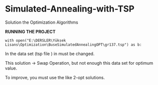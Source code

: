 # Simulated-Annealing-with-TSP
Solution the Optimization Algorithms

**RUNNING THE PROJECT**

    with open("E:\DERSLER\Yüksek Lisans\Optimization\BuseSimulatedAnnealingOPT\gr137.tsp") as b:  
    
  In the data set (tsp file ) in must be changed.
  
  This solution -> Swap Operation, but not enough this data set for optimum value.
  
  To improve, you must use the like 2-opt solutions.
